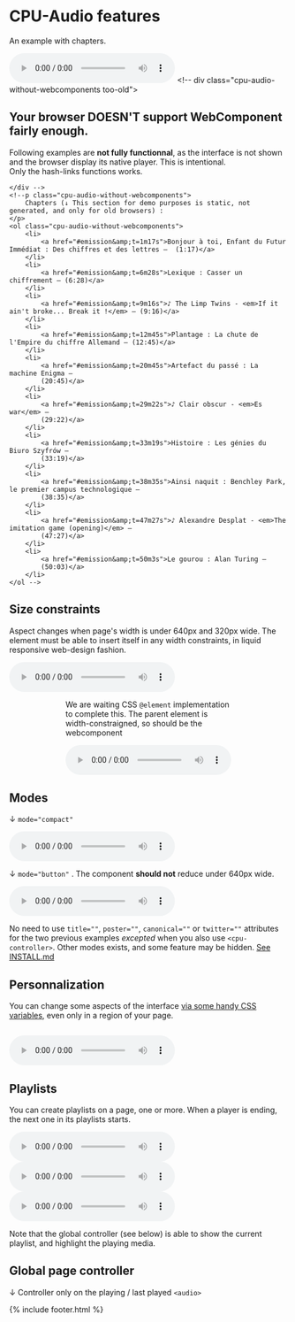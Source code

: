 CPU-Audio features
==================

An example with chapters.

<!-- calling the webcomponent -->
<cpu-audio
    title="Ex0085 Le Mystère Enigma"
    poster="https://cpu.dascritch.net/public/Images/Emissions/.1805-Ex0085-Enigma_m.jpg"
    canonical="https://cpu.dascritch.net/post/2018/05/17/Ex0085-Histoires-de-la-cryptographie%2C-2%C3%A8me-partie-%3A-Le-myst%C3%A8re-d-Enigma"
    twitter="@cpuprogramme">
    <!-- Pour des raisons  de compatibilité arrière, il *faut* garder la balise <audio controls> dans la déclaration. -->
    <audio controls id="emission">
        <source src="https://dascritch.net/vrac/Emissions/CPU/0085-CPU%2817-05-18%29.ogg" type="audio/ogg">
        <source src="https://dascritch.net/vrac/Emissions/CPU/podcast/0085-CPU%2817-05-18%29.mp3" type="audio/mpeg">
        <track kind="chapters" src="./tests-assets/chapters-ex0085.vtt" default>
    </audio>
    <!-- fallback messages for browsers without webcomponents -->
    <!-- div class="cpu-audio-without-webcomponents too-old">
        <h2>Your browser DOESN'T support WebComponent fairly enough.</h2>
        <p>
            Following examples are <strong>not fully functionnal</strong>, as the interface is not shown and the browser display its native player. This is intentional.<br />
            Only the hash-links functions works.
        </p>

    </div -->
    <!--p class="cpu-audio-without-webcomponents">
        Chapters (↓ This section for demo purposes is static, not generated, and only for old browsers) :
    </p>
    <ol class="cpu-audio-without-webcomponents">
        <li>
            <a href="#emission&amp;t=1m17s">Bonjour à toi, Enfant du Futur Immédiat : Des chiffres et des lettres —  (1:17)</a>
        </li>
        <li>
            <a href="#emission&amp;t=6m28s">Lexique : Casser un chiffrement — (6:28)</a>
        </li>
        <li>
            <a href="#emission&amp;t=9m16s">♪ The Limp Twins - <em>If it ain't broke... Break it !</em> — (9:16)</a>
        </li>
        <li>
            <a href="#emission&amp;t=12m45s">Plantage : La chute de l'Empire du chiffre Allemand — (12:45)</a>
        </li>
        <li>
            <a href="#emission&amp;t=20m45s">Artefact du passé : La machine Enigma —
            (20:45)</a>
        </li>
        <li>
            <a href="#emission&amp;t=29m22s">♪ Clair obscur - <em>Es war</em> —
            (29:22)</a>
        </li>
        <li>
            <a href="#emission&amp;t=33m19s">Histoire : Les génies du Biuro Szyfrów —
            (33:19)</a>
        </li>
        <li>
            <a href="#emission&amp;t=38m35s">Ainsi naquit : Benchley Park, le premier campus technologique —
            (38:35)</a>
        </li>
        <li>
            <a href="#emission&amp;t=47m27s">♪ Alexandre Desplat - <em>The imitation game (opening)</em> —
            (47:27)</a>
        </li>
        <li>
            <a href="#emission&amp;t=50m3s">Le gourou : Alan Turing —
            (50:03)</a>
        </li>
    </ol -->
</cpu-audio>


Size constraints
----------------

Aspect changes when page's width is under 640px and 320px wide. The element must be able to insert itself in any width constraints, in liquid responsive web-design fashion.

<cpu-audio 
    title="Au carnaval avec Samba Résille (2003)"
    poster="https://dascritch.net/vrac/.blog2/entendu/.1404-SambaResille_m.jpg"
    canonical="https://dascritch.net/post/2014/04/08/Au-Carnaval-avec-Samba-R%C3%A9sille"
    twitter="@dascritch">
    <audio controls id="live">
        <source src="https://dascritch.net/vrac/sonores/podcast/1404-SambaResille2003.mp3" type="audio/mpeg">
    </audio>
</cpu-audio>


<div style="max-width:300px;margin :0 auto;">
    <p>We are waiting CSS <code>@element</code> implementation to complete this. The parent element is width-constraigned, so should be the webcomponent</p>
    <cpu-audio 
        title="Montage worst of SWE 2009"
        poster="https://dascritch.net/vrac/.blog2/radio/swe-saison5.png"
        canonical="https://dascritch.net/post/2010/01/02/Supplement-Week-End-samedi-2-Janvier-2010"
        twitter="@dascritch"
        >
        <audio controls id="live">
            <source src="https://dascritch.net/vrac/Emissions/Speciales/podcast/100105-MontageWorstOfSWE2009.mp3" type="audio/mpeg">
        </audio>
    </cpu-audio>
</div>


Modes
-----

↓ `mode="compact"` 

<cpu-audio  mode="compact"
    canonical="https://dascritch.net/post/2016/12/27/35-ans-de-Radio-FMR%2C-et-elle-dure-encore"
    title="35 ans de Radio FMR, et elle dure encore"
    poster="https://dascritch.net/vrac/.blog2/radio/.1612-FMR-35ans_t.jpg">
    <audio controls id="b1">
        <source src="https://dascritch.net/vrac/Emissions/Speciales/podcast/1612-35ans-RadioFMR.mp3" type="audio/mpeg">
    </audio>
</cpu-audio>

↓ `mode="button"` . The component **should not** reduce under 640px wide. 

<cpu-audio mode="button">
    <audio controls id="b2">
        <source src="https://dascritch.net/vrac/sonores/podcast/1404-SambaResille2003.mp3" type="audio/mpeg">
    </audio>
</cpu-audio>


No need to use `title=""`, `poster=""`, `canonical=""` or `twitter=""` attributes for the two previous examples _excepted_ when you also use `<cpu-controller>`. Other modes exists, and some feature may be hidden. [See INSTALL.md](INSTALL.md)


Personnalization
----------------

You can change some aspects of the interface [via some handy CSS variables](https://dascritch.github.io/cpu-audio/INSTALL.html#personnalization-via-css-variables), even only in a region of your page.

<div id="personnalization-demo">
<pre><style class="showcode" scoped contenteditable>/* you can edit to test it right now */
    #personnalization-demo {
        --cpu-background : yellow;
        --cpu-color : green;
        --cpu-playing-background : yellow;
        --cpu-playing-color : green;
    }
</style></pre>

<cpu-audio
        title="Au carnaval avec Samba Résille (2003)"
        poster="https://dascritch.net/vrac/.blog2/entendu/.1404-SambaResille_m.jpg"
        canonical="https://dascritch.net/post/2014/04/08/Au-Carnaval-avec-Samba-R%C3%A9sille"
    >
    <audio controls id="p1">
        <source src="https://dascritch.net/vrac/sonores/podcast/1404-SambaResille2003.mp3" type="audio/mpeg">
    </audio>
</cpu-audio>
</div>


Playlists
---------

You can create playlists on a page, one or more. When a player is ending, the next one in its playlists starts.

<cpu-audio 
    playlist="demo"
    title="micro @HalluFMR #36 : Placebo"
    poster="https://dascritch.net/vrac/.blog2/radio/.1409-Hallucinarium-FMR_s.jpg"
    canonical="https://dascritch.net/post/2015/05/27/micro-%40HalluFMR-36-%3A-Placebo">
    <audio controls id="pl1">
        <source src="https://dascritch.net/vrac/Emissions/AtHalluFMR/podcast/36-AtHalluFMR%2827-05-15%29.mp3" type="audio/mpeg">
    </audio>
</cpu-audio>
<cpu-audio
    playlist="demo"
    title="micro @HalluFMR #38 : Sensationnel"
    poster="https://dascritch.net/vrac/.blog2/radio/1411-AtHalluFmr/.1505-PassageF3_m.jpg"
    canonical="https://dascritch.net/post/2015/06/10/micro-%40HalluFMR-38-%3A-Sensationnel">
    <audio controls id="pl2">
        <source src="http://dascritch.net/vrac/Emissions/AtHalluFMR/podcast/38-AtHalluFMR(10-06-15).mp3" type="audio/mpeg">
    </audio>
</cpu-audio>
<cpu-audio
    playlist="demo"
    title="micro @HalluFMR #40 : Conditions Générales"
    poster="https://dascritch.net/vrac/.blog2/radio/.1409-Hallucinarium-FMR_s.jpg"
    canonical="https://dascritch.net/post/2015/06/24/micro-%40HalluFMR-40-%3A-Conditions-G%C3%A9n%C3%A9rales">
    <audio controls id="pl3">
        <source src="http://dascritch.net/vrac/Emissions/AtHalluFMR/podcast/40-AtHalluFMR(24-06-15).mp3" type="audio/mpeg">
    </audio>
</cpu-audio>

Note that the global controller (see below) is able to show the current playlist, and highlight the playing media.


Global page controller
----------------------

↓ Controller only on the playing / last played `<audio>`

<cpu-controller>
</cpu-controller>


{% include footer.html %}